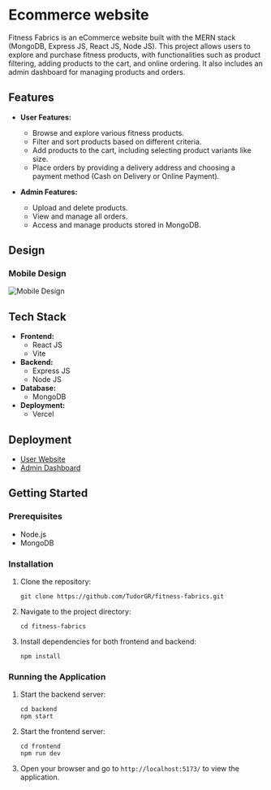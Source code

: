 # Ecommerce website

Fitness Fabrics is an eCommerce website built with the MERN stack (MongoDB, Express JS, React JS, Node JS). This project allows users to explore and purchase fitness products, with functionalities such as product filtering, adding products to the cart, and online ordering. It also includes an admin dashboard for managing products and orders.

## Features

- **User Features:**
  - Browse and explore various fitness products.
  - Filter and sort products based on different criteria.
  - Add products to the cart, including selecting product variants like size.
  - Place orders by providing a delivery address and choosing a payment method (Cash on Delivery or Online Payment).

- **Admin Features:**
  - Upload and delete products.
  - View and manage all orders.
  - Access and manage products stored in MongoDB.
 
## Design

### Mobile Design
![Mobile Design](https://github.com/user-attachments/assets/dcfebbe9-a98d-4964-87ca-5655a399a6a4)

## Tech Stack

- **Frontend:**
  - React JS
  - Vite
- **Backend:**
  - Express JS
  - Node JS
- **Database:**
  - MongoDB
- **Deployment:**
  - Vercel

## Deployment

- [User Website](https://fitness-fabrics.vercel.app/)
- [Admin Dashboard](https://fitness-fabrics-admin.vercel.app/)

## Getting Started

### Prerequisites

- Node.js
- MongoDB

### Installation

1. Clone the repository:
   ```
   git clone https://github.com/TudorGR/fitness-fabrics.git
   ```
2. Navigate to the project directory:
   ```
   cd fitness-fabrics
   ```
3. Install dependencies for both frontend and backend:
   ```
   npm install
   ```
### Running the Application

1. Start the backend server:
   ```
   cd backend
   npm start
   ```
2. Start the frontend server:
   ```
   cd frontend
   npm run dev
   ```
3. Open your browser and go to `http://localhost:5173/` to view the application.
